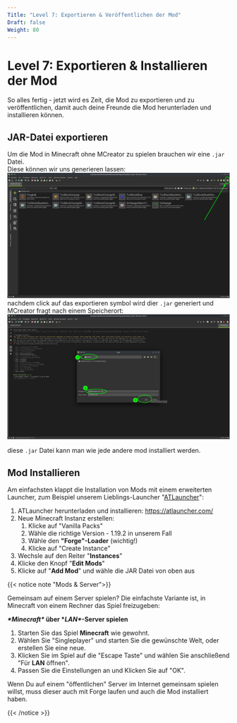 ```yaml
---
Title: "Level 7: Exportieren & Veröffentlichen der Mod"
Draft: false
Weight: 80
---
```

# Level 7: Exportieren & Installieren der Mod

So alles fertig - jetzt wird es Zeit, die Mod zu exportieren und zu veröffentlichen, damit auch deine Freunde die Mod herunterladen und installieren können.

## JAR-Datei exportieren

Um die Mod in Minecraft ohne MCreator zu spielen brauchen wir eine `.jar` Datei.  
Diese können wir uns generieren lassen:  
![So exportierst Du die Mod als JAR-Datei](mod-exportieren-0.png)
nachdem click auf das exportieren symbol wird dier `.jar` generiert und MCreator fragt nach einem Speicherort:  
![JAR Datei: wähle den Speicherort](mod-exportieren-1.png)

diese `.jar` Datei kann man wie jede andere mod installiert werden.  

## Mod Installieren

Am einfachsten klappt die Installation von Mods mit einem erweiterten Launcher, zum Beispiel unserem Lieblings-Launcher "[ATLauncher](https://atlauncher.com/)":

1. ATLauncher herunterladen und installieren: https://atlauncher.com/
2. Neue Minecraft Instanz erstellen:
   1. Klicke auf "Vanilla Packs"
   2. Wähle die richtige Version - 1.19.2 in unserem Fall
   3. Wähle den **"Forge"-Loader** (wichtig!)
   4. Klicke auf "Create Instance"
3. Wechsle auf den Reiter "**Instances**"
4. Klicke den Knopf "**Edit Mods**"
5. Klicke auf "**Add Mod**" und wähle die JAR Datei von oben aus



{{< notice note "Mods & Server">}}

Gemeinsam auf einem Server spielen? Die einfachste Variante ist, in Minecraft von einem Rechner das Spiel freizugeben:

***\*Minecraft\** über \**LAN\**-Server spielen**

1. Starten Sie das Spiel **Minecraft** wie gewohnt.
2. Wählen Sie "Singleplayer" und starten Sie die gewünschte Welt, oder erstellen Sie eine neue.
3. Klicken Sie im Spiel auf die "Escape Taste" und wählen Sie anschließend "Für **LAN** öffnen".
4. Passen Sie die Einstellungen an und Klicken Sie auf "OK".

Wenn Du auf einem "öffentlichen" Server im Internet gemeinsam spielen willst, muss dieser auch mit Forge laufen und auch die Mod installiert haben. 

{{< /notice >}} 